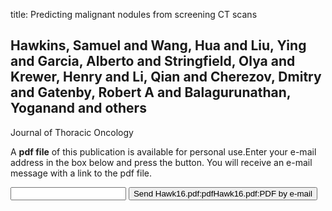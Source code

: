 title: Predicting malignant nodules from screening CT scans

## Hawkins, Samuel and Wang, Hua and Liu, Ying and Garcia, Alberto and Stringfield, Olya and Krewer, Henry and Li, Qian and Cherezov, Dmitry and Gatenby, Robert A and Balagurunathan, Yoganand and others
Journal of Thoracic Oncology

A <b>pdf file</b> of this publication is available for personal use.Enter your e-mail address in the box below and press the button. You will receive an e-mail message with a link to the pdf file.
<form action="sender.php">  <input type="text" name="email">  <input type="submit" value="Send Hawk16.pdf:pdfHawk16.pdf:PDF by e-mail"></form>